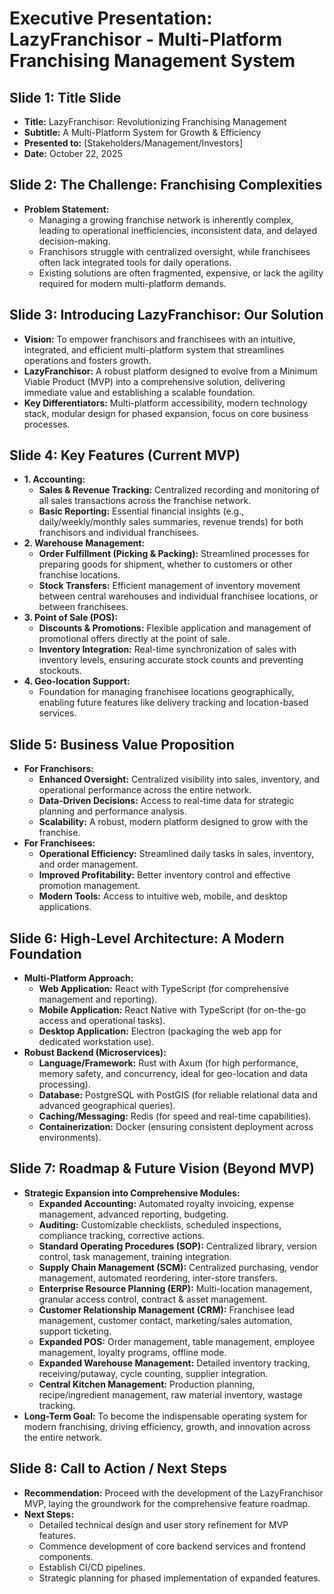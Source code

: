 # Executive Presentation: LazyFranchisor - Multi-Platform Franchising Management System

## Slide 1: Title Slide
*   **Title:** LazyFranchisor: Revolutionizing Franchising Management
*   **Subtitle:** A Multi-Platform System for Growth & Efficiency
*   **Presented to:** [Stakeholders/Management/Investors]
*   **Date:** October 22, 2025

## Slide 2: The Challenge: Franchising Complexities
*   **Problem Statement:**
    *   Managing a growing franchise network is inherently complex, leading to operational inefficiencies, inconsistent data, and delayed decision-making.
    *   Franchisors struggle with centralized oversight, while franchisees often lack integrated tools for daily operations.
    *   Existing solutions are often fragmented, expensive, or lack the agility required for modern multi-platform demands.

## Slide 3: Introducing LazyFranchisor: Our Solution
*   **Vision:** To empower franchisors and franchisees with an intuitive, integrated, and efficient multi-platform system that streamlines operations and fosters growth.
*   **LazyFranchisor:** A robust platform designed to evolve from a Minimum Viable Product (MVP) into a comprehensive solution, delivering immediate value and establishing a scalable foundation.
*   **Key Differentiators:** Multi-platform accessibility, modern technology stack, modular design for phased expansion, focus on core business processes.

## Slide 4: Key Features (Current MVP)
*   **1. Accounting:**
    *   **Sales & Revenue Tracking:** Centralized recording and monitoring of all sales transactions across the franchise network.
    *   **Basic Reporting:** Essential financial insights (e.g., daily/weekly/monthly sales summaries, revenue trends) for both franchisors and individual franchisees.
*   **2. Warehouse Management:**
    *   **Order Fulfillment (Picking & Packing):** Streamlined processes for preparing goods for shipment, whether to customers or other franchise locations.
    *   **Stock Transfers:** Efficient management of inventory movement between central warehouses and individual franchisee locations, or between franchisees.
*   **3. Point of Sale (POS):**
    *   **Discounts & Promotions:** Flexible application and management of promotional offers directly at the point of sale.
    *   **Inventory Integration:** Real-time synchronization of sales with inventory levels, ensuring accurate stock counts and preventing stockouts.
*   **4. Geo-location Support:**
    *   Foundation for managing franchisee locations geographically, enabling future features like delivery tracking and location-based services.

## Slide 5: Business Value Proposition
*   **For Franchisors:**
    *   **Enhanced Oversight:** Centralized visibility into sales, inventory, and operational performance across the entire network.
    *   **Data-Driven Decisions:** Access to real-time data for strategic planning and performance analysis.
    *   **Scalability:** A robust, modern platform designed to grow with the franchise.
*   **For Franchisees:**
    *   **Operational Efficiency:** Streamlined daily tasks in sales, inventory, and order management.
    *   **Improved Profitability:** Better inventory control and effective promotion management.
    *   **Modern Tools:** Access to intuitive web, mobile, and desktop applications.

## Slide 6: High-Level Architecture: A Modern Foundation
*   **Multi-Platform Approach:**
    *   **Web Application:** React with TypeScript (for comprehensive management and reporting).
    *   **Mobile Application:** React Native with TypeScript (for on-the-go access and operational tasks).
    *   **Desktop Application:** Electron (packaging the web app for dedicated workstation use).
*   **Robust Backend (Microservices):**
    *   **Language/Framework:** Rust with Axum (for high performance, memory safety, and concurrency, ideal for geo-location and data processing).
    *   **Database:** PostgreSQL with PostGIS (for reliable relational data and advanced geographical queries).
    *   **Caching/Messaging:** Redis (for speed and real-time capabilities).
    *   **Containerization:** Docker (ensuring consistent deployment across environments).

## Slide 7: Roadmap & Future Vision (Beyond MVP)
*   **Strategic Expansion into Comprehensive Modules:**
    *   **Expanded Accounting:** Automated royalty invoicing, expense management, advanced reporting, budgeting.
    *   **Auditing:** Customizable checklists, scheduled inspections, compliance tracking, corrective actions.
    *   **Standard Operating Procedures (SOP):** Centralized library, version control, task management, training integration.
    *   **Supply Chain Management (SCM):** Centralized purchasing, vendor management, automated reordering, inter-store transfers.
    *   **Enterprise Resource Planning (ERP):** Multi-location management, granular access control, contract & asset management.
    *   **Customer Relationship Management (CRM):** Franchisee lead management, customer contact, marketing/sales automation, support ticketing.
    *   **Expanded POS:** Order management, table management, employee management, loyalty programs, offline mode.
    *   **Expanded Warehouse Management:** Detailed inventory tracking, receiving/putaway, cycle counting, supplier integration.
    *   **Central Kitchen Management:** Production planning, recipe/ingredient management, raw material inventory, wastage tracking.
*   **Long-Term Goal:** To become the indispensable operating system for modern franchising, driving efficiency, growth, and innovation across the entire network.

## Slide 8: Call to Action / Next Steps
*   **Recommendation:** Proceed with the development of the LazyFranchisor MVP, laying the groundwork for the comprehensive feature roadmap.
*   **Next Steps:**
    *   Detailed technical design and user story refinement for MVP features.
    *   Commence development of core backend services and frontend components.
    *   Establish CI/CD pipelines.
    *   Strategic planning for phased implementation of expanded features.